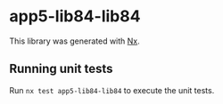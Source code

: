 # app5-lib84-lib84

This library was generated with [Nx](https://nx.dev).

## Running unit tests

Run `nx test app5-lib84-lib84` to execute the unit tests.

